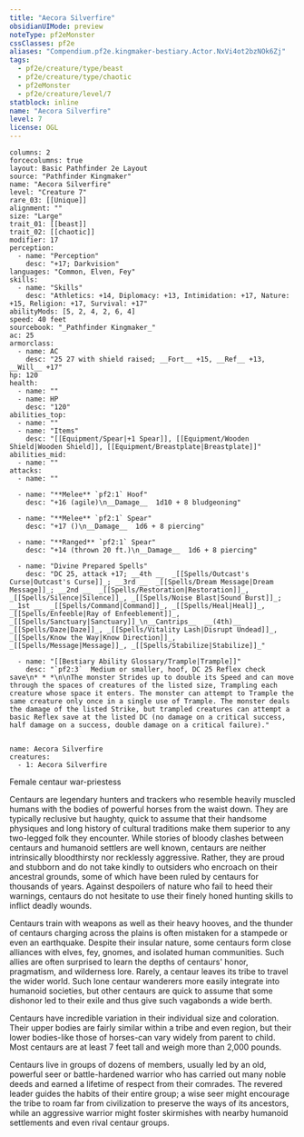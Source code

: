 ```yaml
---
title: "Aecora Silverfire"
obsidianUIMode: preview
noteType: pf2eMonster
cssClasses: pf2e
aliases: "Compendium.pf2e.kingmaker-bestiary.Actor.NxVi4ot2bzNOk6Zj" 
tags:
  - pf2e/creature/type/beast
  - pf2e/creature/type/chaotic
  - pf2eMonster
  - pf2e/creature/level/7
statblock: inline
name: "Aecora Silverfire"
level: 7
license: OGL
---
```


```statblock
columns: 2
forcecolumns: true
layout: Basic Pathfinder 2e Layout
source: "Pathfinder Kingmaker"
name: "Aecora Silverfire"
level: "Creature 7"
rare_03: [[Unique]]
alignment: ""
size: "Large"
trait_01: [[beast]]
trait_02: [[chaotic]]
modifier: 17
perception:
  - name: "Perception"
    desc: "+17; Darkvision"
languages: "Common, Elven, Fey"
skills:
  - name: "Skills"
    desc: "Athletics: +14, Diplomacy: +13, Intimidation: +17, Nature: +15, Religion: +17, Survival: +17"
abilityMods: [5, 2, 4, 2, 6, 4]
speed: 40 feet
sourcebook: "_Pathfinder Kingmaker_"
ac: 25
armorclass:
  - name: AC
    desc: "25 27 with shield raised; __Fort__ +15, __Ref__ +13, __Will__ +17"
hp: 120
health:
  - name: ""
  - name: HP
    desc: "120"
abilities_top:
  - name: ""
  - name: "Items"
    desc: "[[Equipment/Spear|+1 Spear]], [[Equipment/Wooden Shield|Wooden Shield]], [[Equipment/Breastplate|Breastplate]]"
abilities_mid:
  - name: ""
attacks:
  - name: ""

  - name: "**Melee** `pf2:1` Hoof"
    desc: "+16 (agile)\n__Damage__  1d10 + 8 bludgeoning"

  - name: "**Melee** `pf2:1` Spear"
    desc: "+17 ()\n__Damage__  1d6 + 8 piercing"

  - name: "**Ranged** `pf2:1` Spear"
    desc: "+14 (thrown 20 ft.)\n__Damage__  1d6 + 8 piercing"

  - name: "Divine Prepared Spells"
    desc: "DC 25, attack +17; __4th __  _[[Spells/Outcast's Curse|Outcast's Curse]]_; __3rd __  _[[Spells/Dream Message|Dream Message]]_; __2nd __  _[[Spells/Restoration|Restoration]]_, _[[Spells/Silence|Silence]]_, _[[Spells/Noise Blast|Sound Burst]]_; __1st __  _[[Spells/Command|Command]]_, _[[Spells/Heal|Heal]]_, _[[Spells/Enfeeble|Ray of Enfeeblement]]_, _[[Spells/Sanctuary|Sanctuary]]_\n__Cantrips__  __(4th)__ _[[Spells/Daze|Daze]]_, _[[Spells/Vitality Lash|Disrupt Undead]]_, _[[Spells/Know the Way|Know Direction]]_, _[[Spells/Message|Message]]_, _[[Spells/Stabilize|Stabilize]]_"

  - name: "[[Bestiary Ability Glossary/Trample|Trample]]"
    desc: "`pf2:3`  Medium or smaller, hoof, DC 25 Reflex check save\n* * *\n\nThe monster Strides up to double its Speed and can move through the spaces of creatures of the listed size, Trampling each creature whose space it enters. The monster can attempt to Trample the same creature only once in a single use of Trample. The monster deals the damage of the listed Strike, but trampled creatures can attempt a basic Reflex save at the listed DC (no damage on a critical success, half damage on a success, double damage on a critical failure)."
 
```

```encounter-table
name: Aecora Silverfire
creatures:
  - 1: Aecora Silverfire
```


Female centaur war-priestess

Centaurs are legendary hunters and trackers who resemble heavily muscled humans with the bodies of powerful horses from the waist down. They are typically reclusive but haughty, quick to assume that their handsome physiques and long history of cultural traditions make them superior to any two-legged folk they encounter. While stories of bloody clashes between centaurs and humanoid settlers are well known, centaurs are neither intrinsically bloodthirsty nor recklessly aggressive. Rather, they are proud and stubborn and do not take kindly to outsiders who encroach on their ancestral grounds, some of which have been ruled by centaurs for thousands of years. Against despoilers of nature who fail to heed their warnings, centaurs do not hesitate to use their finely honed hunting skills to inflict deadly wounds.

Centaurs train with weapons as well as their heavy hooves, and the thunder of centaurs charging across the plains is often mistaken for a stampede or even an earthquake. Despite their insular nature, some centaurs form close alliances with elves, fey, gnomes, and isolated human communities. Such allies are often surprised to learn the depths of centaurs' honor, pragmatism, and wilderness lore. Rarely, a centaur leaves its tribe to travel the wider world. Such lone centaur wanderers more easily integrate into humanoid societies, but other centaurs are quick to assume that some dishonor led to their exile and thus give such vagabonds a wide berth.

Centaurs have incredible variation in their individual size and coloration. Their upper bodies are fairly similar within a tribe and even region, but their lower bodies-like those of horses-can vary widely from parent to child. Most centaurs are at least 7 feet tall and weigh more than 2,000 pounds.

Centaurs live in groups of dozens of members, usually led by an old, powerful seer or battle-hardened warrior who has carried out many noble deeds and earned a lifetime of respect from their comrades. The revered leader guides the habits of their entire group; a wise seer might encourage the tribe to roam far from civilization to preserve the ways of its ancestors, while an aggressive warrior might foster skirmishes with nearby humanoid settlements and even rival centaur groups.
